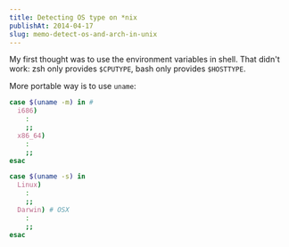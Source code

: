 ```yaml
---
title: Detecting OS type on *nix
publishAt: 2014-04-17
slug: memo-detect-os-and-arch-in-unix
---
```


My first thought was to use the environment variables in shell.
That didn't work: zsh only provides `$CPUTYPE`, bash only provides `$HOSTTYPE`.

More portable way is to use `uname`:

~~~ bash
case $(uname -m) in #
  i686)
    :
    ;;
  x86_64)
    :
    ;;
esac

case $(uname -s) in
  Linux)
    :
    ;;
  Darwin) # OSX
    :
    ;;
esac

~~~
